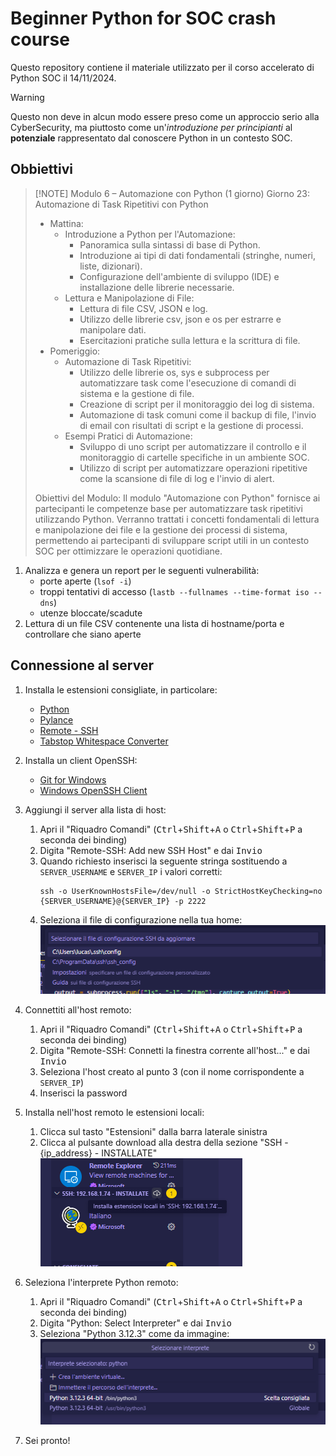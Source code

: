 # Beginner Python for SOC crash course

Questo repository contiene il materiale utilizzato per il corso accelerato di Python SOC il 14/11/2024.

> [!WARNING]
> Questo non deve in alcun modo essere preso come un approccio serio alla CyberSecurity, ma piuttosto come un'*introduzione per principianti* al **potenziale** rappresentato dal conoscere Python in un contesto SOC.

## Obbiettivi

> [!NOTE] Modulo 6 – Automazione con Python (1 giorno)
> Giorno 23: Automazione di Task Ripetitivi con Python
> - Mattina:
>   - Introduzione a Python per l'Automazione:
>     - Panoramica sulla sintassi di base di Python.
>     - Introduzione ai tipi di dati fondamentali (stringhe, numeri, liste, dizionari).
>     - Configurazione dell'ambiente di sviluppo (IDE) e installazione delle librerie necessarie.
>   - Lettura e Manipolazione di File:
>     - Lettura di file CSV, JSON e log.
>     - Utilizzo delle librerie csv, json e os per estrarre e manipolare dati.
>     - Esercitazioni pratiche sulla lettura e la scrittura di file.
> - Pomeriggio:
>   - Automazione di Task Ripetitivi:
>     - Utilizzo delle librerie os, sys e subprocess per automatizzare task come l'esecuzione di comandi di sistema e la gestione di file.
>     - Creazione di script per il monitoraggio dei log di sistema.
>     - Automazione di task comuni come il backup di file, l'invio di email con risultati di script e la gestione di processi.
>   - Esempi Pratici di Automazione:
>     - Sviluppo di uno script per automatizzare il controllo e il monitoraggio di cartelle specifiche in un ambiente SOC.
>     - Utilizzo di script per automatizzare operazioni ripetitive come la scansione di file di log e l'invio di alert.
>
> Obiettivi del Modulo: Il modulo "Automazione con Python" fornisce ai partecipanti le competenze base per
> automatizzare task ripetitivi utilizzando Python. Verranno trattati i concetti fondamentali di lettura e
> manipolazione dei file e la gestione dei processi di sistema, permettendo ai partecipanti di sviluppare script
> utili in un contesto SOC per ottimizzare le operazioni quotidiane.

1. Analizza e genera un report per le seguenti vulnerabilità:
   - porte aperte (`lsof -i`)
   - troppi tentativi di accesso (`lastb --fullnames --time-format iso --dns`)
   - utenze bloccate/scadute
2. Lettura di un file CSV contenente una lista di hostname/porta e controllare che siano aperte

## Connessione al server

1. Installa le estensioni consigliate, in particolare:
   - [Python](https://marketplace.visualstudio.com/items?itemName=ms-python.python)
   - [Pylance](https://marketplace.visualstudio.com/items?itemName=ms-python.vscode-pylance)
   - [Remote - SSH](https://marketplace.visualstudio.com/items?itemName=ms-vscode-remote.remote-ssh)
   - [Tabstop Whitespace Converter](https://marketplace.visualstudio.com/items?itemName=johnnywong.vscode-ts-whitespace-converter)

2. Installa un client OpenSSH:
   - [Git for Windows](https://git-scm.com/downloads/win)
   - [Windows OpenSSH Client](https://learn.microsoft.com/it-it/windows-server/administration/openssh/openssh_install_firstuse?tabs=gui&pivots=windows-server-2019#install-openssh-for-windows-server)

3. Aggiungi il server alla lista di host:
   1. Apri il "Riquadro Comandi" (<kbd>Ctrl</kbd>+<kbd>Shift</kbd>+<kbd>A</kbd> o <kbd>Ctrl</kbd>+<kbd>Shift</kbd>+<kbd>P</kbd> a seconda dei binding)
   2. Digita "Remote-SSH: Add new SSH Host" e dai <kbd>Invio</kbd>
   3. Quando richiesto inserisci la seguente stringa sostituendo a `SERVER_USERNAME` e `SERVER_IP` i valori corretti:
      ```shell
      ssh -o UserKnownHostsFile=/dev/null -o StrictHostKeyChecking=no {SERVER_USERNAME}@{SERVER_IP} -p 2222
      ```
   4. Seleziona il file di configurazione nella tua home:
      ![alt text](./docs/images/ssh-config-file.png)

4. Connettiti all'host remoto:
   1. Apri il "Riquadro Comandi" (<kbd>Ctrl</kbd>+<kbd>Shift</kbd>+<kbd>A</kbd> o <kbd>Ctrl</kbd>+<kbd>Shift</kbd>+<kbd>P</kbd> a seconda dei binding)
   2. Digita "Remote-SSH: Connetti la finestra corrente all'host..." e dai <kbd>Invio</kbd>
   3. Seleziona l'host creato al punto 3 (con il nome corrispondente a `SERVER_IP`)
   4. Inserisci la password

5. Installa nell'host remoto le estensioni locali:
   1. Clicca sul tasto "Estensioni" dalla barra laterale sinistra
   2. Clicca al pulsante download alla destra della sezione "SSH - {ip_address} - INSTALLATE"
   ![alt text](./docs/images/download-estensioni-remote.png)

6. Seleziona l'interprete Python remoto:
   1. Apri il "Riquadro Comandi" (<kbd>Ctrl</kbd>+<kbd>Shift</kbd>+<kbd>A</kbd> o <kbd>Ctrl</kbd>+<kbd>Shift</kbd>+<kbd>P</kbd> a seconda dei binding)
   2. Digita "Python: Select Interpreter" e dai <kbd>Invio</kbd>
   3. Seleziona "Python 3.12.3" come da immagine:
   ![alt text](./docs/images/selezione-interprete.png)

7. Sei pronto!